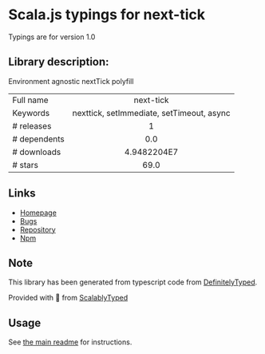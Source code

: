 
# Scala.js typings for next-tick

Typings are for version 1.0

## Library description:
Environment agnostic nextTick polyfill

|                    |                 |
| ------------------ | :-------------: |
| Full name          | next-tick |
| Keywords           | nexttick, setImmediate, setTimeout, async |
| # releases         | 1 |
| # dependents       | 0.0 |
| # downloads        | 4.9482204E7 |
| # stars            | 69.0 |

## Links
- [Homepage](https://github.com/medikoo/next-tick#readme)
- [Bugs](https://github.com/medikoo/next-tick/issues)
- [Repository](https://github.com/medikoo/next-tick)
- [Npm](https://www.npmjs.com/package/next-tick)
    


## Note
This library has been generated from typescript code from [DefinitelyTyped](https://definitelytyped.org).

Provided with :purple_heart: from [ScalablyTyped](https://github.com/oyvindberg/ScalablyTyped)

## Usage
See [the main readme](../../readme.md) for instructions.


